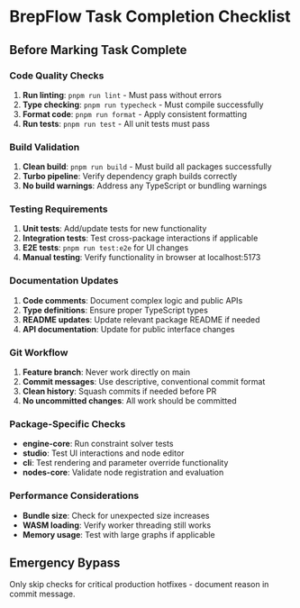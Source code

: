 # BrepFlow Task Completion Checklist

## Before Marking Task Complete

### Code Quality Checks
1. **Run linting**: `pnpm run lint` - Must pass without errors
2. **Type checking**: `pnpm run typecheck` - Must compile successfully
3. **Format code**: `pnpm run format` - Apply consistent formatting
4. **Run tests**: `pnpm run test` - All unit tests must pass

### Build Validation
1. **Clean build**: `pnpm run build` - Must build all packages successfully
2. **Turbo pipeline**: Verify dependency graph builds correctly
3. **No build warnings**: Address any TypeScript or bundling warnings

### Testing Requirements
1. **Unit tests**: Add/update tests for new functionality
2. **Integration tests**: Test cross-package interactions if applicable
3. **E2E tests**: `pnpm run test:e2e` for UI changes
4. **Manual testing**: Verify functionality in browser at localhost:5173

### Documentation Updates
1. **Code comments**: Document complex logic and public APIs
2. **Type definitions**: Ensure proper TypeScript types
3. **README updates**: Update relevant package README if needed
4. **API documentation**: Update for public interface changes

### Git Workflow
1. **Feature branch**: Never work directly on main
2. **Commit messages**: Use descriptive, conventional commit format
3. **Clean history**: Squash commits if needed before PR
4. **No uncommitted changes**: All work should be committed

### Package-Specific Checks
- **engine-core**: Run constraint solver tests
- **studio**: Test UI interactions and node editor
- **cli**: Test rendering and parameter override functionality
- **nodes-core**: Validate node registration and evaluation

### Performance Considerations
- **Bundle size**: Check for unexpected size increases
- **WASM loading**: Verify worker threading still works
- **Memory usage**: Test with large graphs if applicable

## Emergency Bypass
Only skip checks for critical production hotfixes - document reason in commit message.